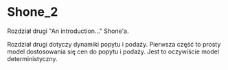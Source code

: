 # Shone_2
Rozdział drugi "An introduction..." Shone'a.

Rozdział drugi dotyczy dynamiki popytu i podaży. Pierwsza część to prosty model dostosowania się cen do popytu i podaży. Jest to oczywiście model deterministyczny.
